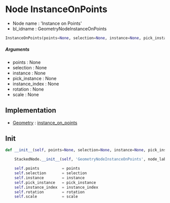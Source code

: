 # Node InstanceOnPoints

- Node name : 'Instance on Points'
- bl_idname : GeometryNodeInstanceOnPoints


``` python
InstanceOnPoints(points=None, selection=None, instance=None, pick_instance=None, instance_index=None, rotation=None, scale=None, node_label=None, node_color=None)
```
##### Arguments

- points : None
- selection : None
- instance : None
- pick_instance : None
- instance_index : None
- rotation : None
- scale : None

## Implementation

- [Geometry](/docs/GeoNodes/Geometry.md) : [instance_on_points](/docs/GeoNodes/Geometry.md#instance_on_points)

## Init

``` python
def __init__(self, points=None, selection=None, instance=None, pick_instance=None, instance_index=None, rotation=None, scale=None, node_label=None, node_color=None):

    StackedNode.__init__(self, 'GeometryNodeInstanceOnPoints', node_label=node_label, node_color=node_color)

    self.points          = points
    self.selection       = selection
    self.instance        = instance
    self.pick_instance   = pick_instance
    self.instance_index  = instance_index
    self.rotation        = rotation
    self.scale           = scale
```
